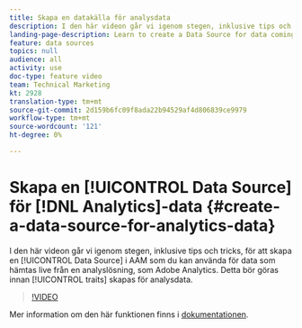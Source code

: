 ```yaml
---
title: Skapa en datakälla för analysdata
description: I den här videon går vi igenom stegen, inklusive tips och tricks, för att skapa en datakälla i AAM som du kan använda för data som kommer live från en analyslösning, som Adobe Analytics. Detta bör göras innan du skapar egenskaper för analysdata.
landing-page-description: Learn to create a Data Source for data coming in live from an analytics solution, like Adobe Analytics. Do this prior to creating traits for the analytics data.
feature: data sources
topics: null
audience: all
activity: use
doc-type: feature video
team: Technical Marketing
kt: 2928
translation-type: tm+mt
source-git-commit: 2d159b6fc09f8ada22b94529af4d806839ce9979
workflow-type: tm+mt
source-wordcount: '121'
ht-degree: 0%

---
```



# Skapa en [!UICONTROL Data Source] för [!DNL Analytics]-data {#create-a-data-source-for-analytics-data}

I den här videon går vi igenom stegen, inklusive tips och tricks, för att skapa en [!UICONTROL Data Source] i AAM som du kan använda för data som hämtas live från en analyslösning, som Adobe Analytics. Detta bör göras innan [!UICONTROL traits] skapas för analysdata.

>[!VIDEO](https://video.tv.adobe.com/v/27329/?quality=12)

Mer information om den här funktionen finns i [dokumentationen](https://marketing.adobe.com/resources/help/en_US/aam/c_datasources.html).
